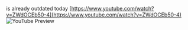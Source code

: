 <!--
date: 2024-03-01T21:12:37
edited: 2024-03-01T21:20:31
-->

is already outdated today [https://www.youtube.com/watch?v=ZWdOCEb50-4](https://www.youtube.com/watch?v=ZWdOCEb50-4)
![YouTube Preview](https://img.youtube.com/vi/ZWdOCEb50-4/maxresdefault.jpg)

